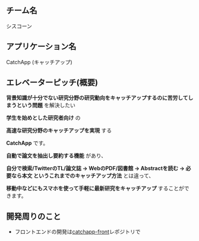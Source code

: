 ## チーム名
シスコーン

## アプリケーション名
CatchApp (キャッチアップ)

## エレベーターピッチ(概要)

**背景知識が十分でない研究分野の研究動向をキャッチアップするのに苦労してしまうという問題** を解決したい

**学生を始めとした研究者向け** の

**高速な研究分野のキャッチアップを実現** する

**CatchApp** です。

**自動で論文を抽出し要約する機能** があり、

**自分で検索/TwitterのTL/論文誌 → WebのPDF/図書館 → Abstractを読む → 必要なら本文 というこれまでのキャッチアップ方法** とは違って、

**移動中などにもスマホを使って手軽に最新研究をキャッチアップ** することができます。

## 開発周りのこと

- フロントエンドの開発は[catchapp-front](https://github.com/enpitut2019/catchapp-front)レポジトリで
